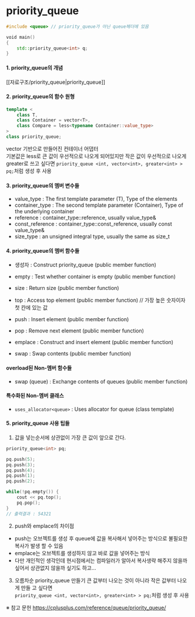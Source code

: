 # priority_queue

```C++
#include <queue> // priority_queue가 아닌 queue헤더에 있음

void main()
{
	std::priority_queue<int> q;
}
```

#### 1. priority_queue의 개념
[[자료구조/priority_queue|priority_queue]]

#### 2. priority_queue의 함수 원형
```C++
template <
	class T, 
	class Container = vector<T>,  
	class Compare = less<typename Container::value_type> 
> 
class priority_queue;
```
vector 기반으로 만들어진 컨테이너 어댑터  
기본값은 less로 큰 값이 우선적으로 나오게 되어있지만 작은 값이 우선적으로 나오게 greater로 쓰고 싶다면 `priority_queue <int, vector<int>, greater<int> > pq;`처럼 생성 후 사용

#### 3. priority_queue의 멤버 변수들
- value_type : The first template parameter (T),	Type of the elements
- container_type : The second template parameter (Container), Type of the underlying container
- reference : container_type::reference, usually value_type&
- const_reference : container_type::const_reference,	usually const value_type&
- size_type : an unsigned integral type, usually the same as size_t

#### 4. priority_queue의 멤버 함수들
- 생성자 : Construct priority_queue (public member function)

- empty : Test whether container is empty (public member function)
- size : Return size (public member function)
- top : Access top element (public member function) // 가장 높은 숫자이자 첫 칸에 있는 값

- push : Insert element (public member function)
- pop : Remove next element (public member function)
 
- emplace : Construct and insert element (public member function)
- swap : Swap contents (public member function)

#### overload된 Non-멤버 함수들
- swap (queue) : Exchange contents of queues (public member function)

#### 특수화된 Non-멤버 클래스
- `uses_allocator<queue>` : Uses allocator for queue (class template)

#### 5. priority_queue 사용 팁들
1) 값을 넣는순서에 상관없이 가장 큰 값이 앞으로 간다.
```C++
priority_queue<int> pq;

pq.push(5);
pq.push(3);
pq.push(4);
pq.push(1);
pq.push(2);

while(!pq.empty()) {
	cout << pq.top();
	pq.pop();
}
// 출력결과 : 54321
```

2) push와 emplace의 차이점
- push는 오브젝트를 생성 후 queue에 값을 복사해서 넣어주는 방식으로 불필요한 복사가 발생 할 수 있음
- emplace는 오브젝트를 생성하지 않고 바로 값을 넣어주는 방식
- 다만 개인적인 생각인데 현시점에서는 컴파일러가 알아서 복사생략 해주지 않을까 싶어서 상관없지 않을까 싶기도 하고...

3) 오름차순 priority_queue 만들기
큰 값부터 나오는 것이 아니라 작은 값부터 나오게 만들 고 싶다면  
`priority_queue <int, vector<int>, greater<int> > pq;`처럼 생성 후 사용



※ 참고 문헌
https://cplusplus.com/reference/queue/priority_queue/